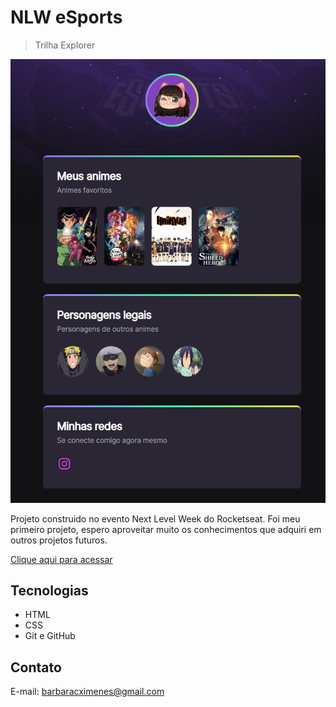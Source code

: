 # NLW eSports
>Trilha Explorer

![preview](./.github/preview.png)

Projeto construido no evento Next Level Week do Rocketseat. Foi meu primeiro projeto, espero aproveitar muito os conhecimentos que adquiri em outros projetos futuros.

[Clique aqui para acessar](https://barbximenes.github.io/NLW-eSports-Explorer/)

## Tecnologias
- HTML
- CSS
- Git e GitHub

## Contato
E-mail: barbaracximenes@gmail.com